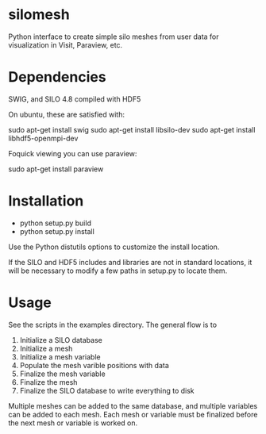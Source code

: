 silomesh
========

Python interface to create simple silo meshes from user data for visualization in Visit, Paraview, etc.

Dependencies
============

SWIG, and SILO 4.8 compiled with HDF5

On ubuntu, these are satisfied with:

sudo apt-get install swig
sudo apt-get install libsilo-dev
sudo apt-get install libhdf5-openmpi-dev

Foquick viewing you can use paraview:

sudo apt-get install paraview

Installation
============

* python setup.py build
* python setup.py install

Use the Python distutils options to customize the install location.

If the SILO and HDF5 includes and libraries are not in standard locations, it will be necessary to modify a few paths in setup.py to locate them.

Usage
=====

See the scripts in the examples directory.  The general flow is to

1. Initialize a SILO database
2. Initialize a mesh
3. Initialize a mesh variable
4. Populate the mesh varible positions with data
5. Finalize the mesh variable
6. Finalize the mesh
7. Finalize the SILO database to write everything to disk

Multiple meshes can be added to the same database, and multiple variables can be added to each mesh.  Each mesh or variable must be finalized before the next mesh or variable is worked on.

